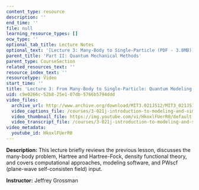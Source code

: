 ```yaml
---
content_type: resource
description: ''
end_time: ''
file: null
learning_resource_types: []
ocw_type: ''
optional_tab_title: Lecture Notes
optional_text: '[Lecture 3: Many-Body to Single-Particle (PDF - 3.8MB)](/courses/3-021j-introduction-to-modeling-and-simulation-spring-2012/resources/mit3_021js12_l3)'
parent_title: 'Part II: Quantum Mechanical Methods'
parent_type: CourseSection
related_resources_text: ''
resource_index_text: ''
resourcetype: Video
start_time: ''
title: 'Lecture 3: From Many-Body to Single-Particle: Quantum Modeling of Molecules'
uid: c9e0266c-52b8-25e1-07db-5766b5794ddd
video_files:
  archive_url: http://www.archive.org/download/MIT3.021JS12/MIT3_021JS12_lec03_300k.mp4
  video_captions_file: /courses/3-021j-introduction-to-modeling-and-simulation-spring-2012/ee8e1faab4fb50b786f0c84612fc9b5f_HkoxlFUerR0.vtt
  video_thumbnail_file: https://img.youtube.com/vi/HkoxlFUerR0/default.jpg
  video_transcript_file: /courses/3-021j-introduction-to-modeling-and-simulation-spring-2012/d8165cbfc07bdd171c62ff8bbeac6417_HkoxlFUerR0.pdf
video_metadata:
  youtube_id: HkoxlFUerR0
---
```


**Description:** This lecture briefly reviews the previous lesson, discusses the many-body problem, Hartree and Hartree-Fock, density functional theory, and covers computational approaches, modeling software, and PWscf (plane-wave self-consisten field) input.

**Instructor:** Jeffrey Grossman



